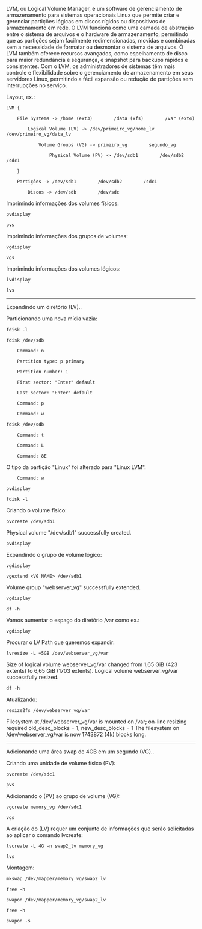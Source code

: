 LVM, ou Logical Volume Manager, é um software de gerenciamento de armazenamento para sistemas operacionais Linux que permite criar e gerenciar partições lógicas em discos rígidos ou dispositivos de armazenamento em rede. O LVM funciona como uma camada de abstração entre o sistema de arquivos e o hardware de armazenamento, permitindo que as partições sejam facilmente redimensionadas, movidas e combinadas sem a necessidade de formatar ou desmontar o sistema de arquivos. O LVM também oferece recursos avançados, como espelhamento de disco para maior redundância e segurança, e snapshot para backups rápidos e consistentes. Com o LVM, os administradores de sistemas têm mais controle e flexibilidade sobre o gerenciamento de armazenamento em seus servidores Linux, permitindo a fácil expansão ou redução de partições sem interrupções no serviço.

Layout, ex.:

    LVM {

        File Systems -> /home (ext3)        /data (xfs)        /var (ext4)

            Logical Volume (LV) -> /dev/primeiro_vg/home_lv        /dev/primeiro_vg/data_lv        

                Volume Groups (VG) -> primeiro_vg        segundo_vg

                    Physical Volume (PV) -> /dev/sdb1        /dev/sdb2        /sdc1
    
        }
    
        Partições -> /dev/sdb1        /dev/sdb2        /sdc1

            Discos -> /dev/sdb        /dev/sdc

Imprimindo informações dos volumes físicos:

    pvdisplay

    pvs

Imprimindo informações dos grupos de volumes:

    vgdisplay

    vgs

Imprimindo informações dos volumes lógicos:

    lvdisplay

    lvs

---

Expandindo um diretório (LV)..

Particionando uma nova mídia vazia:

    fdisk -l

    fdisk /dev/sdb

        Command: n

		Partition type: p primary

		Partition number: 1

		First sector: "Enter" default

		Last sector: "Enter" default

		Command: p

        Command: w

    fdisk /dev/sdb

        Command: t

        Command: L

        Command: 8E

O tipo da partição "Linux" foi alterado para "Linux LVM".

        Command: w

    pvdisplay

    fdisk -l

Criando o volume físico:

    pvcreate /dev/sdb1

Physical volume "/dev/sdb1" successfully created.

    pvdisplay

Expandindo o grupo de volume lógico:

    vgdisplay

    vgextend <VG NAME> /dev/sdb1

Volume group "webserver_vg" successfully extended.

    vgdisplay

    df -h

Vamos aumentar o espaço do diretório /var como ex.:

    vgdisplay

Procurar o LV Path que queremos expandir:

    lvresize -L +5GB /dev/webserver_vg/var  

Size of logical volume webserver_vg/var changed from 1,65 GiB (423 extents) to 6,65 GiB (1703 extents).
Logical volume webserver_vg/var successfully resized.

    df -h

Atualizando:

    resize2fs /dev/webserver_vg/var 

Filesystem at /dev/webserver_vg/var is mounted on /var; on-line resizing required
old_desc_blocks = 1, new_desc_blocks = 1
The filesystem on /dev/webserver_vg/var is now 1743872 (4k) blocks long.

---

Adicionando uma área swap de 4GB em um segundo (VG)..

Criando uma unidade de volume físico (PV):

    pvcreate /dev/sdc1

    pvs

Adicionando o (PV) ao grupo de volume (VG):

    vgcreate memory_vg /dev/sdc1

    vgs

A criação do (LV) requer um conjunto de informações que serão solicitadas ao aplicar o comando lvcreate:

    lvcreate -L 4G -n swap2_lv memory_vg

    lvs

Montagem:

    mkswap /dev/mapper/memory_vg/swap2_lv

    free -h

    swapon /dev/mapper/memory_vg/swap2_lv

    free -h

    swapon -s